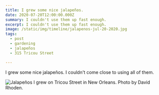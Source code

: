 ```yaml
---
title: I grew some nice jalapeños.
date: 2020-07-20T12:00:00.000Z
summary: I couldn't use them up fast enough.
excerpt: I couldn't use them up fast enough.
image: /static/img/timeline/jalapenos-jul-20-2020.jpg
tags:
  - post
  - gardening
  - jalapeños
  - 315 Tricou Street

---
```


I grew some nice jalapeños. I couldn't come close to using all of them.

![Jalapeños I grew on Tricou Street in New Orleans. Photo by David Rhoden.](/static/img/timeline/jalapenos-jul-20-2020.jpg)